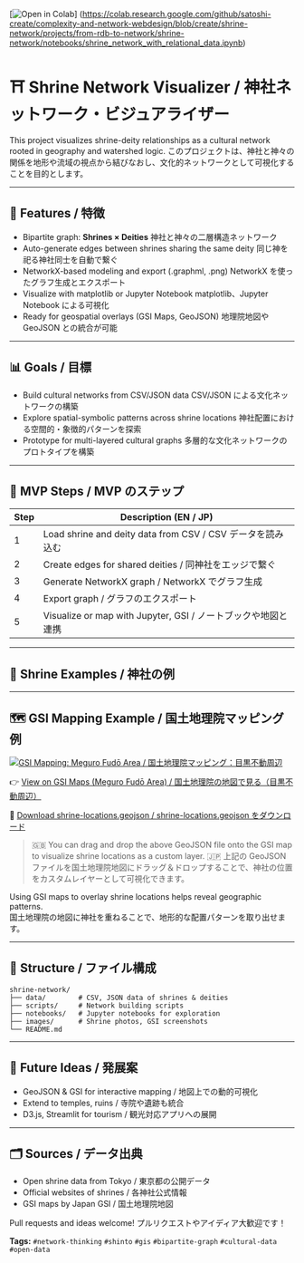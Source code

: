 [![Open in Colab](https://colab.research.google.com/assets/colab-badge.svg)]
(https://colab.research.google.com/github/satoshi-create/complexity-and-network-webdesign/blob/create/shrine-network/projects/from-rdb-to-network/shrine-network/notebooks/shrine_network_with_relational_data.ipynb)

# ⛩ Shrine Network Visualizer / 神社ネットワーク・ビジュアライザー

This project visualizes shrine-deity relationships as a cultural network rooted in geography and watershed logic. このプロジェクトは、神社と神々の関係を地形や流域の視点から結びなおし、文化的ネットワークとして可視化することを目的とします。

---

## 🍺 Features / 特徴

- Bipartite graph: **Shrines × Deities** 神社と神々の二層構造ネットワーク
- Auto-generate edges between shrines sharing the same deity 同じ神を祀る神社同士を自動で繋ぐ
- NetworkX-based modeling and export (.graphml, .png) NetworkX を使ったグラフ生成とエクスポート
- Visualize with matplotlib or Jupyter Notebook matplotlib、Jupyter Notebook による可視化
- Ready for geospatial overlays (GSI Maps, GeoJSON) 地理院地図や GeoJSON との統合が可能

---

## 📊 Goals / 目標

- Build cultural networks from CSV/JSON data CSV/JSON による文化ネットワークの構築
- Explore spatial-symbolic patterns across shrine locations 神社配置における空間的・象徴的パターンを探索
- Prototype for multi-layered cultural graphs 多層的な文化ネットワークのプロトタイプを構築

---

## 🚀 MVP Steps / MVP のステップ

| Step | Description (EN / JP)                                         |
| ---- | ------------------------------------------------------------- |
| 1    | Load shrine and deity data from CSV / CSV データを読み込む    |
| 2    | Create edges for shared deities / 同神社をエッジで繋ぐ        |
| 3    | Generate NetworkX graph / NetworkX でグラフ生成               |
| 4    | Export graph / グラフのエクスポート                           |
| 5    | Visualize or map with Jupyter, GSI / ノートブックや地図と連携 |

---

## 🏯 Shrine Examples / 神社の例

---

## 🗺 GSI Mapping Example / 国土地理院マッピング例

[![GSI Mapping: Meguro Fudō Area / 国土地理院マッピング：目黒不動周辺](./images/gsi-shrine-mapping.png)](https://maps.gsi.go.jp/#14/35.635012/139.685755/&base=std&ls=std%7Canaglyphmap_color%2C0.47%7Cexperimental_landformclassification1%2C0.56&blend=0&disp=111&lcd=experimental_landformclassification1&vs=c1g1j0h0k0l0u0t0z0r0s0m0f0)

👉 [View on GSI Maps (Meguro Fudō Area) / 国土地理院の地図で見る（目黒不動周辺）](https://maps.gsi.go.jp/#14/35.635012/139.685755/&base=std&ls=std%7Canaglyphmap_color%2C0.47%7Cexperimental_landformclassification1%2C0.56&blend=0&disp=111&lcd=experimental_landformclassification1&vs=c1g1j0h0k0l0u0t0z0r0s0m0f0)

📎 [Download shrine-locations.geojson / shrine-locations.geojson をダウンロード](./data/shrine-locations.geojson)

> 🇬🇧 You can drag and drop the above GeoJSON file onto the GSI map to visualize shrine locations as a custom layer.
> 🇯🇵 上記の GeoJSON ファイルを国土地理院地図にドラッグ＆ドロップすることで、神社の位置をカスタムレイヤーとして可視化できます。

Using GSI maps to overlay shrine locations helps reveal geographic patterns.\
国土地理院の地図に神社を重ねることで、地形的な配置パターンを取り出せます。

---

## 📂 Structure / ファイル構成

```
shrine-network/
├── data/        # CSV, JSON data of shrines & deities
├── scripts/     # Network building scripts
├── notebooks/   # Jupyter notebooks for exploration
├── images/      # Shrine photos, GSI screenshots
└── README.md
```

---

## 🧠 Future Ideas / 発展案

- GeoJSON & GSI for interactive mapping / 地図上での動的可視化
- Extend to temples, ruins / 寺院や遺跡も統合
- D3.js, Streamlit for tourism / 観光対応アプリへの展開

---

## 🗂 Sources / データ出典

- Open shrine data from Tokyo / 東京都の公開データ
- Official websites of shrines / 各神社公式情報
- GSI maps by Japan GSI / 国土地理院地図

Pull requests and ideas welcome! プルリクエストやアイディア大歓迎です！

**Tags:** `#network-thinking` `#shinto` `#gis` `#bipartite-graph` `#cultural-data` `#open-data`
